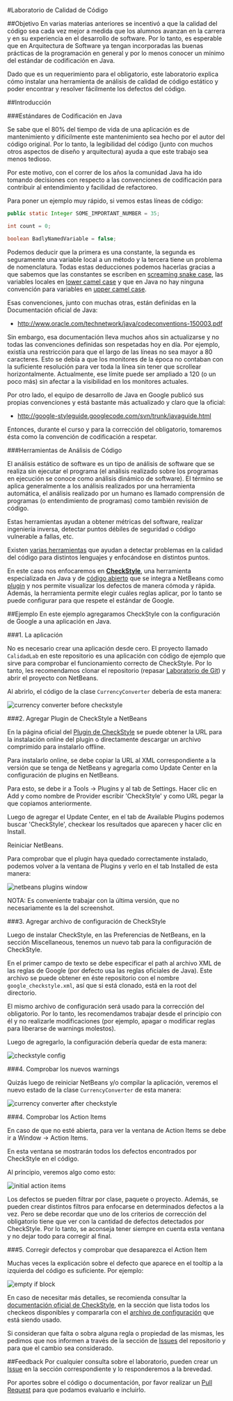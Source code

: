 #Laboratorio de Calidad de Código

##Objetivo
En varias materias anteriores se incentivó a que la calidad del código sea cada vez mejor a medida que los alumnos avanzan en la carrera y en su experiencia en el desarrollo de software. Por lo tanto, es esperable que en Arquitectura de Software ya tengan incorporadas las buenas prácticas de la programación en general y por lo menos conocer un mínimo del estándar de codificación en Java.

Dado que es un requerimiento para el obligatorio, este laboratorio explica cómo instalar una herramienta de análisis de calidad de código estático y poder encontrar y resolver fácilmente los defectos del código.

##Introducción

###Estándares de Codificación en Java

Se sabe que el 80% del tiempo de vida de una aplicación es de mantenimiento y difícilmente este mantenimiento sea hecho por el autor del código original. Por lo tanto, la legibilidad del código (junto con muchos otros aspectos de diseño y arquitectura) ayuda a que este trabajo sea menos tedioso.

Por este motivo, con el correr de los años la comunidad Java ha ido tomando decisiones con respecto a las convenciones de codificación para contribuir al entendimiento y facilidad de refactoreo.

Para poner un ejemplo muy rápido, si vemos estas líneas de código:

```java
public static Integer SOME_IMPORTANT_NUMBER = 35;

int count = 0;

boolean BadlyNamedVariable = false;
```

Podemos deducir que la primera es una constante, la segunda es seguramente una variable local a un método y la tercera tiene un problema de nomenclatura. Todas estas deducciones podemos hacerlas gracias a que sabemos que las constantes se escriben en [screaming snake case](http://en.wikipedia.org/wiki/Snake_case), las variables locales en [lower camel case](http://en.wikipedia.org/wiki/CamelCase) y que en Java no hay ninguna convención para variables en [upper camel case](http://en.wikipedia.org/wiki/CamelCase).

Esas convenciones, junto con muchas otras, están definidas en la Documentación oficial de Java:

- http://www.oracle.com/technetwork/java/codeconventions-150003.pdf

Sin embargo, esa documentación lleva muchos años sin actualizarse y no todas las convenciones definidas son respetadas hoy en día. Por ejemplo, existía una restricción para que el largo de las líneas no sea mayor a 80 caracteres. Esto se debía a que los monitores de la época no contaban con la suficiente resolución para ver toda la línea sin tener que scrollear horizontalmente. Actualmente, ese límite puede ser ampliado a 120 (o un poco más) sin afectar a la visibilidad en los monitores actuales.

Por otro lado, el equipo de desarrollo de Java en Google publicó sus propias convenciones y está bastante más actualizado y claro que la oficial:

- http://google-styleguide.googlecode.com/svn/trunk/javaguide.html

Entonces, durante el curso y para la corrección del obligatorio, tomaremos ésta como la convención de codificación a respetar.

###Herramientas de Análisis de Código

El análisis estático de software es un tipo de análisis de software que se realiza sin ejecutar el programa (el análisis realizado sobre los programas en ejecución se conoce como análisis dinámico de software). El término se aplica generalmente a los análisis realizados por una herramienta automática, el análisis realizado por un humano es llamado comprensión de programas (o entendimiento de programas) como también revisión de código.

Estas herramientas ayudan a obtener métricas del software, realizar ingeniería inversa, detectar puntos débiles de seguridad o código vulnerable a fallas, etc.

Existen [varias herramientas](http://es.wikipedia.org/wiki/Anexo:Herramientas_para_el_an%C3%A1lisis_est%C3%A1tico_de_software) que ayudan a detectar problemas en la calidad del código para distintos lenguajes y enfocándose en distintos puntos.

En este caso nos enfocaremos en [**CheckStyle**](http://checkstyle.sourceforge.net/), una herramienta especializada en Java y de [código abierto](https://github.com/checkstyle/checkstyle) que se integra a NetBeans como [plugin](http://www.sickboy.cz/checkstyle/download.html) y nos permite visualizar los defectos de manera cómoda y rápida. Además, la herramienta permite elegir cuáles reglas aplicar, por lo tanto se puede configurar para que respete el estándar de Google.

##Ejemplo
En este ejemplo agregaramos CheckStyle con la configuración de Google a una aplicación en Java.

###1. La aplicación

No es necesario crear una aplicación desde cero. El proyecto llamado `CalidadLab` en este repositorio es una aplicación con código de ejemplo que sirve para comprobar el funcionamiento correcto de CheckStyle. Por lo tanto, les recomendamos clonar el repositorio (repasar [Laboratorio de Git](https://github.com/arqsoftort/git)) y abrir el proyecto con NetBeans.

Al abrirlo, el código de la clase `CurrencyConverter` debería de esta manera:

![currency converter before checkstyle](http://cl.ly/image/3h18353f1U2K/Image%202014-09-08%20at%2017%3A10%3A14.png)

###2. Agregar Plugin de CheckStyle a NetBeans

En la página oficial del [Plugin de CheckStyle](http://www.sickboy.cz/checkstyle/download.html) se puede obtener la URL para la instalación online del plugin o directamente descargar un archivo comprimido para instalarlo offline.

Para instalarlo online, se debe copiar la URL al XML correspondiente a la versión que se tenga de NetBeans y agregarla como Update Center en la configuración de plugins en NetBeans.

Para esto, se debe ir a Tools -> Plugins y al tab de Settings. Hacer clic en Add y como nombre de Provider escribir 'CheckStyle' y como URL pegar la que copiamos anteriormente.

Luego de agregar el Update Center, en el tab de Available Plugins podemos buscar 'CheckStyle', checkear los resultados que aparecen y hacer clic en Install.

Reiniciar NetBeans.

Para comprobar que el plugin haya quedado correctamente instalado, podemos volver a la ventana de Plugins y verlo en el tab Installed de esta manera:

![netbeans plugins window](http://cl.ly/image/2Z3U2N2V2G0R/Image%202014-09-08%20at%2017%3A00%3A46.png)

NOTA: Es conveniente trabajar con la última versión, que no necesariamente es la del screenshot.

###3. Agregar archivo de configuración de CheckStyle

Luego de instalar CheckStyle, en las Preferencias de NetBeans, en la sección Miscellaneous, tenemos un nuevo tab para la configuración de CheckStyle.

En el primer campo de texto se debe especificar el path al archivo XML de las reglas de Google (por defecto usa las reglas oficiales de Java). Este archivo se puede obtener en éste repositorio con el nombre `google_checkstyle.xml`, así que si está clonado, está en la root del directorio.

El mismo archivo de configuración será usado para la corrección del obligatorio. Por lo tanto, les recomendamos trabajar desde el principio con él y no realizarle modificaciones (por ejemplo, apagar o modificar reglas para liberarse de warnings molestos).

Luego de agregarlo, la configuración debería quedar de esta manera:

![checkstyle config](http://cl.ly/image/1B0g1R1J1g0j/Image%202014-09-08%20at%2016%3A54%3A06.png)

###4. Comprobar los nuevos warnings

Quizás luego de reiniciar NetBeans y/o compilar la aplicación, veremos el nuevo estado de la clase `CurrencyConverter` de esta manera:

![currency converter after checkstyle](http://cl.ly/image/2T1b2n0W2a3w/Image%202014-09-08%20at%2017%3A17%3A26.png)

###4. Comprobar los Action Items

En caso de que no esté abierta, para ver la ventana de Action Items se debe ir a Window -> Action Items.

En esta ventana se mostrarán todos los defectos encontrados por CheckStyle en el código.

Al principio, veremos algo como esto:

![initial action items](http://cl.ly/image/18051c1S3Q3c/Image%202014-09-08%20at%2017%3A19%3A55.png)

Los defectos se pueden filtrar por clase, paquete o proyecto. Además, se pueden crear distintos filtros para enfocarse en determinados defectos a la vez. Pero se debe recordar que uno de los criterios de corrección del obligatorio tiene que ver con la cantidad de defectos detectados por CheckStyle. Por lo tanto, se aconseja tener siempre en cuenta esta ventana y no dejar todo para corregir al final.

###5. Corregir defectos y comprobar que desaparezca el Action Item

Muchas veces la explicación sobre el defecto que aparece en el tooltip a la izquierda del código es suficiente. Por ejemplo:

![empty if block](http://cl.ly/image/1d1m3B2V1N0L/Image%202014-09-08%20at%2017%3A23%3A41.png)

En caso de necesitar más detalles, se recomienda consultar la [documentación oficial de CheckStyle](http://checkstyle.sourceforge.net/availablechecks.html), en la sección que lista todos los checkeos disponibles y compararla con el [archivo de configuración](https://github.com/arqsoftort/calidad/blob/master/google_checkstyle.xml) que está siendo usado.

Si consideran que falta o sobra alguna regla o propiedad de las mismas, les pedimos que nos informen a través de la sección de [Issues](https://github.com/arqsoftort/calidad/issues) del repositorio y para que el cambio sea considerado.

##Feedback
Por cualquier consulta sobre el laboratorio, pueden crear un [Issue](https://github.com/arqsoftort/calidad/issues) en la sección correspondiente y lo responderemos a la brevedad.

Por aportes sobre el código o documentación, por favor realizar un [Pull Request](https://github.com/arqsoftort/calidad/pulls) para que podamos evaluarlo e incluirlo.
